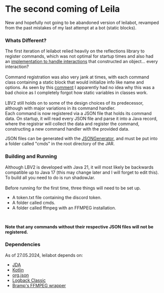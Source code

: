 # The second coming of Leila

New and hopefully not going to be abandoned version
of leilabot, revamped from the past mistakes of my last
attempt at a bot (static blocks). 


### Whats Different?
The first iteration of leilabot relied heavily on the reflections
library to register commands, which was not optimal for startup times
and also had
an [implementation to handle interactions](https://github.com/srthMD/leilabot/blob/3cab69958fbe74c88368232542da282f4cb1b610/src/main/java/ro/srth/leila/command/CmdMan.java#L90)
that constructed an object... every interaction? 
<br>
<br>
Command registration was also very jank at times, with each command class
containing a static block that would initialize info like name and options.
As seen by this [comment](https://github.com/srthMD/leilabot/blob/3cab69958fbe74c88368232542da282f4cb1b610/src/main/java/ro/srth/leila/command/CmdMan.java#L71)
I apparently had no idea why this was a bad choice as I completely forgot how
static variables in classes work.
<br>
<br>
LBV2 still holds on to some of the design choices of its predecessor, although
with major variations in its command handler. 
<br>
Each command is now registered via
a JSON file that holds its command data. 
On startup, it will read every JSON file
and parse it into a Java record, where the registrar will collect the data and
register the command, constructing a new command handler with the provided data.

JSON files can be generated with the [JSONGenerator](https://github.com/srthMD/lbv2/blob/master/src/main/java/ro/srth/lbv2/JSONGenerator.java),
and must be put into a folder called "cmds" in the root directory of the JAR.

### Building and Running
Although LBV2 is developed with Java 21, it will most likely be backwards compatible
up to Java 17 (this may change later and I will forget to edit this).
<br>
To build all you need to do is run shadowJar.
<br>
<br>
Before running for the first time, three things will need to be set up.
* A token.txt file containing the discord token.
* A folder called cmds.
* A folder called ffmpeg with an FFMPEG installation.
<br>

**Note that any commands without their respective JSON files will not be registered.**

### Dependencies

As of 27.05.2024, leilabot depends on:
* [JDA](https://github.com/discord-jda/JDA)
* [Kotlin](https://kotlinlang.org/)
* [org.json](https://mvnrepository.com/artifact/org.json/json)
* [Logback Classic](https://github.com/qos-ch/logback)
* [Bramp's FFMPEG wrapper](https://github.com/bramp/ffmpeg-cli-wrapper)

